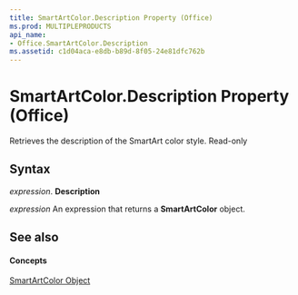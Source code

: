 ```yaml
---
title: SmartArtColor.Description Property (Office)
ms.prod: MULTIPLEPRODUCTS
api_name:
- Office.SmartArtColor.Description
ms.assetid: c1d04aca-e8db-b89d-8f05-24e81dfc762b
---
```



# SmartArtColor.Description Property (Office)

Retrieves the description of the SmartArt color style. Read-only


## Syntax

 _expression_. **Description**

 _expression_ An expression that returns a **SmartArtColor** object.


## See also


#### Concepts


[SmartArtColor Object](smartartcolor-object-office.md)

